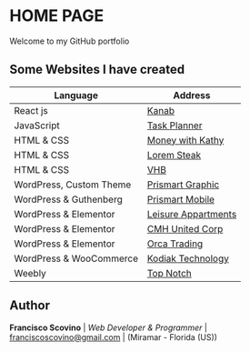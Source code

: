 
# HOME PAGE

Welcome to my GitHub portfolio

## Some Websites I have created

| Language | Address |
| ----------- | ----------- |
| React js | [Kanab](https://github.com/fscovino/kanban) |
| JavaScript | [Task Planner](https://fscovino.github.io/Task-Planner/) |
| HTML & CSS | [Money with Kathy](https://zz880.csb.app/) |
| HTML & CSS | [Lorem Steak](http://draft.prismartgraphic.com/loremsteak/) |
| HTML & CSS | [VHB](https://fscovino.github.io/vhb/) |
| WordPress, Custom Theme | [Prismart Graphic](https://prismartgraphic.com/) |
| WordPress & Guthenberg | [Prismart Mobile](http://prismart.net/) |
| WordPress & Elementor | [Leisure Appartments](https://leisure.apartments/) |
| WordPress & Elementor | [CMH United Corp](https://cmhunited.com/) |
| WordPress & Elementor | [Orca Trading](http://www.orcacorp.com/) |
| WordPress & WooCommerce | [Kodiak Technology](https://kodiakoriginal.com/) |
| Weebly | [Top Notch](http://www.topnotchcigars.com/) |


## Author

**Francisco Scovino** | *Web Developer & Programmer* | [franciscoscovino@gmail.com](mailto:franciscoscovino@gmail.com) | (Miramar - Florida (US))
